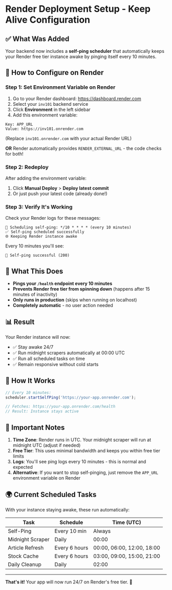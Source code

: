 # Render Deployment Setup - Keep Alive Configuration

## ✅ What Was Added

Your backend now includes a **self-ping scheduler** that automatically keeps your Render free tier instance awake by pinging itself every 10 minutes.

## 🚀 How to Configure on Render

### Step 1: Set Environment Variable on Render

1. Go to your Render dashboard: https://dashboard.render.com
2. Select your `inv101` backend service
3. Click **Environment** in the left sidebar
4. Add this environment variable:

```
Key: APP_URL
Value: https://inv101.onrender.com
```

(Replace `inv101.onrender.com` with your actual Render URL)

**OR** Render automatically provides `RENDER_EXTERNAL_URL` - the code checks for both!

### Step 2: Redeploy

After adding the environment variable:
1. Click **Manual Deploy** > **Deploy latest commit**
2. Or just push your latest code (already done!)

### Step 3: Verify It's Working

Check your Render logs for these messages:
```
📅 Scheduling self-ping: */10 * * * * (every 10 minutes)
✅ Self-ping scheduled successfully
🌐 Keeping Render instance awake
```

Every 10 minutes you'll see:
```
🏓 Self-ping successful (200)
```

## 🎯 What This Does

- **Pings your `/health` endpoint every 10 minutes**
- **Prevents Render free tier from spinning down** (happens after 15 minutes of inactivity)
- **Only runs in production** (skips when running on localhost)
- **Completely automatic** - no user action needed

## 📊 Result

Your Render instance will now:
- ✅ Stay awake 24/7
- ✅ Run midnight scrapers automatically at 00:00 UTC
- ✅ Run all scheduled tasks on time
- ✅ Remain responsive without cold starts

## 🔧 How It Works

```javascript
// Every 10 minutes:
scheduler.startSelfPing('https://your-app.onrender.com');

// Fetches: https://your-app.onrender.com/health
// Result: Instance stays active
```

## 📝 Important Notes

1. **Time Zone**: Render runs in UTC. Your midnight scraper will run at midnight UTC (adjust if needed)
2. **Free Tier**: This uses minimal bandwidth and keeps you within free tier limits
3. **Logs**: You'll see ping logs every 10 minutes - this is normal and expected
4. **Alternative**: If you want to stop self-pinging, just remove the `APP_URL` environment variable on Render

## 🌍 Current Scheduled Tasks

With your instance staying awake, these run automatically:

| Task | Schedule | Time (UTC) |
|------|----------|------------|
| Self-Ping | Every 10 min | Always |
| Midnight Scraper | Daily | 00:00 |
| Article Refresh | Every 6 hours | 00:00, 06:00, 12:00, 18:00 |
| Stock Cache | Every 6 hours | 03:00, 09:00, 15:00, 21:00 |
| Daily Cleanup | Daily | 02:00 |

---

**That's it!** Your app will now run 24/7 on Render's free tier. 🎉
